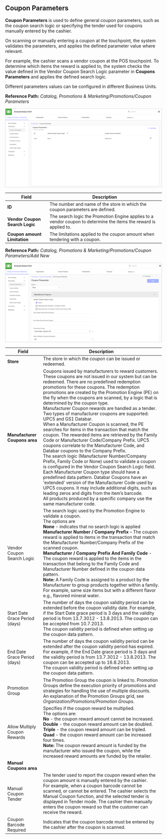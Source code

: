 ## Coupon Parameters

**Coupon Parameters** is used to define general coupon parameters, such as the coupon search logic or specifying the tender used for coupons manually entered by the cashier.

On scanning or manually entering a coupon at the touchpoint, the system validates the parameters, and applies the defined parameter value where relevant.

For example, the cashier scans a vendor coupon at the POS touchpoint. To determine which items the reward is applied to, the system checks the value defined in the Vendor Coupon Search Logic parameter in **Coupons Parameters** and applies the defined search logic.

Different parameters values can be configured in different Business Units.

**Reference Path:** *Catalog, Promotions & Marketing/Promotions/Coupon Parameters*

![Coupon Parameters Screen](/Images/CouponParametersScreen.png)

|**Field**|**Description**|
|---------|----------|
|**ID**|The number and name of the store in which the coupon parameters are defined.|
|**Vendor Coupon Search Logic**|The search logic the Promotion Engine applies to a vendor coupon to determine the items the reward is applied to.
|**Coupon amount Limitation**|The limitations applied to the coupon amount when tendering with a coupon.|

**Reference Path:** *Catalog, Promotions & Marketing/Promotions/Coupon Parameters/Add New*

![Coupon Parameters Form](/Images/CouponParametersForm.png)

|**Field**|**Description**|
|---------|----------|
|**Store**|The store in which the coupon can be issued or redeemed.|
|**Manufacturer Coupons area**|Coupons issued by manufacturers to reward customers. These coupons are not issued in our system but can be redeemed. There are no predefined redemption promotions for these coupons. The redemption promotions are created by the Promotion Engine (PE) on the fly when the coupons are scanned, by a logic that is determined by the coupon type.<BR>Manufacturer Coupon rewards are handled as a tender.<BR>Two types of manufacturer coupons are supported: UPC5 and GS1 Databar.<BR>When a Manufacturer Coupon is scanned, the PE searches for items in the transaction that match the coupon. The rewarded items are retrieved by the Family Code or Manufacturer Code/Company Prefix. UPC5 coupons correlate to the Manufacturer Code, and Databar coupons to the Company Prefix.<BR>The search logic (Manufacturer Number/Company Prefix, Family Code or None) used to validate a coupon is configured in the Vendor Coupon Search Logic field.<BR>Each Manufacturer Coupon type should have a predefined data pattern. Databar Coupons have an 'extended' version of the Manufacturer Code used by UPC5 coupons. It may include additional digits, such as leading zeros and digits from the item’s barcode.<BR>All products produced by a specific company use the same manufacturer code.|
|Vendor Coupon Search Logic|The search logic used by the Promotion Engine to validate a coupon.<BR>The options are<BR>**None** - indicates that no search logic is applied<BR>**Manufacturer Number / Company Prefix** – The coupon reward is applied to items in the transaction that match the Manufacturer Number/Company Prefix of the scanned coupon.<BR>**Manufacturer / Company Prefix And Family Code** - The coupon reward is applied to the items in the transaction that belong to the Family Code and Manufacturer Number defined in the coupon data pattern.<BR>**Note:** A Family Code is assigned to a product by the Manufacturer to group products together within a family. For example, same size items but with a different flavor e.g., flavored mineral water.|
|Start Date Grace Period (days)|The number of days the coupon validity period can be extended before the coupon validity date. For example, if the Start Date grace period is 3 days and the validity period is from 13.7.3012 - 13.8.2013. The coupon can be accepted from 10.7.2013.<BR>The coupon validity period is defined when setting up the coupon data pattern.|
|End Date Grace Period (days)|The number of days the coupon validity period can be extended after the coupon validity period has expired. For example, if the End Date grace period is 3 days and the validity period is from 13.7.3012 - 13.8.2013. The coupon can be accepted up to 16.8.2013.<BR>The coupon validity period is defined when setting up the coupon data pattern.|
|Promotion Group|The Promotion Group the coupon is linked to. Promotion Groups define the execution priority of promotions and strategies for handling the use of multiple discounts.<BR> An explanation of the Promotion Groups grid, see *Organization/Promotions/Promotion Groups*.|
|Allow Multiply Coupon Rewards|Specifies if the coupon reward be multiplied. <BR>The options are:<BR>**No** - the coupon reward amount cannot be increased.<BR>**Double** - the coupon reward amount can be doubled.<BR>**Triple** - the coupon reward amount can be tripled.<BR>**Quad** - the coupon reward amount can be increased four times.<BR>**Note:** The coupon reward amount is funded by the manufacturer who issued the coupon, while the increased reward amounts are funded by the retailer.|
|**Manual Coupons area**||
|Manual Coupon Tender|The tender used to report the coupon reward when the coupon amount is manually entered by the cashier.<BR>For example, when a coupon barcode cannot be scanned, or cannot be entered. The cashier selects the Manual Coupon function, and the selected tender is displayed in Tender mode. The cashier then manually enters the coupon reward so that the customer can receive the reward.|
|Coupon Barcode Required|Indicates that the coupon barcode must be entered by the cashier after the coupon is scanned.|




